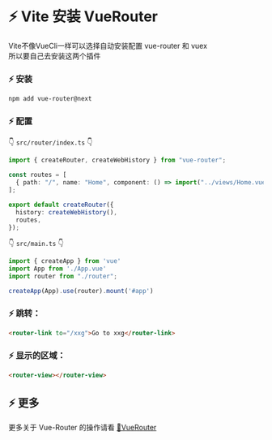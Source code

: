 # ⚡ Vite 安装 VueRouter

Vite不像VueCli一样可以选择自动安装配置 vue-router 和 vuex   
所以要自己去安装这两个插件

### ⚡ 安装
```sh
npm add vue-router@next
```

### ⚡ 配置
👇 `src/router/index.ts` 👇
```typescript
import { createRouter, createWebHistory } from "vue-router";

const routes = [
  { path: "/", name: "Home", component: () => import("../views/Home.vue"),},
];

export default createRouter({
  history: createWebHistory(),
  routes,
});
```
👇 `src/main.ts` 👇
```typescript
import { createApp } from 'vue'
import App from './App.vue'
import router from "./router";

createApp(App).use(router).mount('#app')
```
### ⚡ 跳转：
```html
<router-link to="/xxg">Go to xxg</router-link>
```
### ⚡ 显示的区域：
```html
<router-view></router-view>
```

## ⚡ 更多
更多关于 Vue-Router 的操作请看 [🧩VueRouter](VueRouter.md)
